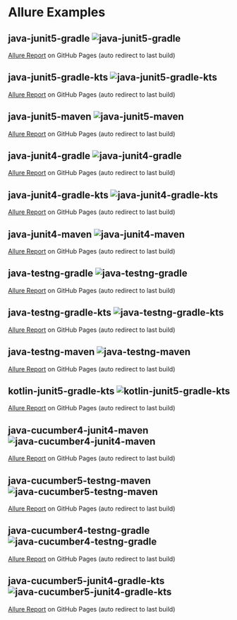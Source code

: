 # Allure Examples

## java-junit5-gradle ![java-junit5-gradle](https://github.com/simple-elf/allure-examples/workflows/java-junit5-gradle/badge.svg)
[Allure Report](https://simple-elf.github.io/allure-examples/java-junit5-gradle/) on GitHub Pages (auto redirect to last build)

## java-junit5-gradle-kts ![java-junit5-gradle-kts](https://github.com/simple-elf/allure-examples/workflows/java-junit5-gradle-kts/badge.svg)
[Allure Report](https://simple-elf.github.io/allure-examples/java-junit5-gradle-kts/) on GitHub Pages (auto redirect to last build)

## java-junit5-maven ![java-junit5-maven](https://github.com/simple-elf/allure-examples/workflows/java-junit5-maven/badge.svg)
[Allure Report](https://simple-elf.github.io/allure-examples/java-junit5-maven/) on GitHub Pages (auto redirect to last build)

## java-junit4-gradle ![java-junit4-gradle](https://github.com/simple-elf/allure-examples/workflows/java-junit4-gradle/badge.svg)
[Allure Report](https://simple-elf.github.io/allure-examples/java-junit4-gradle/) on GitHub Pages (auto redirect to last build)

## java-junit4-gradle-kts ![java-junit4-gradle-kts](https://github.com/simple-elf/allure-examples/workflows/java-junit4-gradle-kts/badge.svg)
[Allure Report](https://simple-elf.github.io/allure-examples/java-junit4-gradle-kts/) on GitHub Pages (auto redirect to last build)

## java-junit4-maven ![java-junit4-maven](https://github.com/simple-elf/allure-examples/workflows/java-junit4-maven/badge.svg)
[Allure Report](https://simple-elf.github.io/allure-examples/java-junit4-maven/) on GitHub Pages (auto redirect to last build)

## java-testng-gradle ![java-testng-gradle](https://github.com/simple-elf/allure-examples/workflows/java-testng-gradle/badge.svg)
[Allure Report](https://simple-elf.github.io/allure-examples/java-testng-gradle/) on GitHub Pages (auto redirect to last build)

## java-testng-gradle-kts ![java-testng-gradle-kts](https://github.com/simple-elf/allure-examples/workflows/java-testng-gradle-kts/badge.svg)
[Allure Report](https://simple-elf.github.io/allure-examples/java-testng-gradle-kts/) on GitHub Pages (auto redirect to last build)

## java-testng-maven ![java-testng-maven](https://github.com/simple-elf/allure-examples/workflows/java-testng-maven/badge.svg)
[Allure Report](https://simple-elf.github.io/allure-examples/java-testng-maven/) on GitHub Pages (auto redirect to last build)

## kotlin-junit5-gradle-kts ![kotlin-junit5-gradle-kts](https://github.com/simple-elf/allure-examples/workflows/kotlin-junit5-gradle-kts/badge.svg)
[Allure Report](https://simple-elf.github.io/allure-examples/kotlin-junit5-gradle-kts/) on GitHub Pages (auto redirect to last build)

## java-cucumber4-junit4-maven ![java-cucumber4-junit4-maven](https://github.com/simple-elf/allure-examples/workflows/java-cucumber4-junit4-maven/badge.svg)
[Allure Report](https://simple-elf.github.io/allure-examples/java-cucumber4-junit4-maven/) on GitHub Pages (auto redirect to last build)

## java-cucumber5-testng-maven ![java-cucumber5-testng-maven](https://github.com/simple-elf/allure-examples/workflows/java-cucumber5-testng-maven/badge.svg)
[Allure Report](https://simple-elf.github.io/allure-examples/java-cucumber5-testng-maven/) on GitHub Pages (auto redirect to last build)

## java-cucumber4-testng-gradle ![java-cucumber4-testng-gradle](https://github.com/simple-elf/allure-examples/workflows/java-cucumber4-testng-gradle/badge.svg)
[Allure Report](https://simple-elf.github.io/allure-examples/java-cucumber4-testng-gradle/) on GitHub Pages (auto redirect to last build)

## java-cucumber5-junit4-gradle-kts ![java-cucumber5-junit4-gradle-kts](https://github.com/simple-elf/allure-examples/workflows/java-cucumber5-junit4-gradle-kts/badge.svg)
[Allure Report](https://simple-elf.github.io/allure-examples/java-cucumber5-junit4-gradle-kts/) on GitHub Pages (auto redirect to last build)

